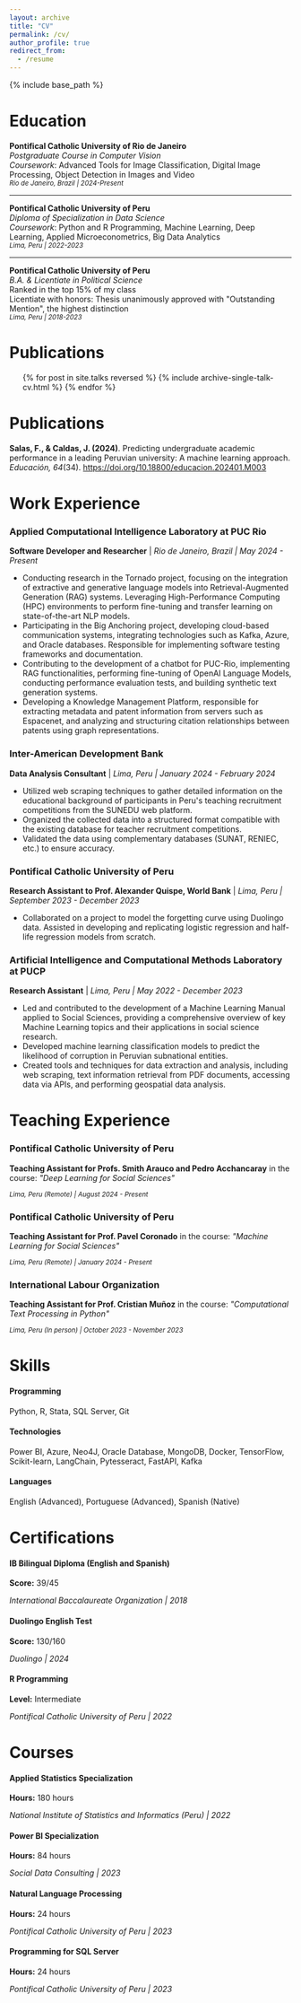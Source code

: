 ```yaml
---
layout: archive
title: "CV"
permalink: /cv/
author_profile: true
redirect_from:
  - /resume
---
```


{% include base_path %}

Education
======

**Pontifical Catholic University of Rio de Janeiro**  
*Postgraduate Course in Computer Vision*  
*Coursework*: Advanced Tools for Image Classification, Digital Image Processing, Object Detection in Images and Video  
<small><em>Rio de Janeiro, Brazil | 2024-Present</em></small>

---

**Pontifical Catholic University of Peru**  
*Diploma of Specialization in Data Science*  
*Coursework*: Python and R Programming, Machine Learning, Deep Learning, Applied Microeconometrics, Big Data Analytics  
<small><em>Lima, Peru | 2022-2023</em></small>

---

**Pontifical Catholic University of Peru**  
*B.A. & Licentiate in Political Science*  
Ranked in the top 15% of my class  
Licentiate with honors: Thesis unanimously approved with "Outstanding Mention", the highest distinction  
<small><em>Lima, Peru | 2018-2023</em></small>


Publications
=====
  <ul>{% for post in site.talks reversed %}
    {% include archive-single-talk-cv.html  %}
  {% endfor %}</ul>

Publications
======

<div class="publication-entry">
  <p><strong>Salas, F., & Caldas, J. (2024)</strong>. Predicting undergraduate academic performance in a leading Peruvian university: A machine learning approach. <em>Educación, 64</em>(34).  
  <a href="https://doi.org/10.18800/educacion.202401.M003" target="_blank">https://doi.org/10.18800/educacion.202401.M003</a></p>
</div>


Work Experience
======

<div class="work-entry">
  <h3>Applied Computational Intelligence Laboratory at PUC Rio</h3>
  <p><strong>Software Developer and Researcher</strong> | <em>Rio de Janeiro, Brazil | May 2024 - Present</em></p>
  <ul>
    <li>Conducting research in the Tornado project, focusing on the integration of extractive and generative language models into Retrieval-Augmented Generation (RAG) systems. Leveraging High-Performance Computing (HPC) environments to perform fine-tuning and transfer learning on state-of-the-art NLP models.</li>
    <li>Participating in the Big Anchoring project, developing cloud-based communication systems, integrating technologies such as Kafka, Azure, and Oracle databases. Responsible for implementing software testing frameworks and documentation.</li>
    <li>Contributing to the development of a chatbot for PUC-Rio, implementing RAG functionalities, performing fine-tuning of OpenAI Language Models, conducting performance evaluation tests, and building synthetic text generation systems.</li>
    <li>Developing a Knowledge Management Platform, responsible for extracting metadata and patent information from servers such as Espacenet, and analyzing and structuring citation relationships between patents using graph representations.</li>
  </ul>
</div>

<div class="work-entry">
  <h3>Inter-American Development Bank</h3>
  <p><strong>Data Analysis Consultant</strong> | <em>Lima, Peru | January 2024 - February 2024</em></p>
  <ul>
    <li>Utilized web scraping techniques to gather detailed information on the educational background of participants in Peru's teaching recruitment competitions from the SUNEDU web platform.</li>
    <li>Organized the collected data into a structured format compatible with the existing database for teacher recruitment competitions.</li>
    <li>Validated the data using complementary databases (SUNAT, RENIEC, etc.) to ensure accuracy.</li>
  </ul>
</div>

<div class="work-entry">
  <h3>Pontifical Catholic University of Peru</h3>
  <p><strong>Research Assistant to Prof. Alexander Quispe, World Bank</strong> | <em>Lima, Peru | September 2023 - December 2023</em></p>
  <ul>
    <li>Collaborated on a project to model the forgetting curve using Duolingo data. Assisted in developing and replicating logistic regression and half-life regression models from scratch.</li>
  </ul>
</div>

<div class="work-entry">
  <h3>Artificial Intelligence and Computational Methods Laboratory at PUCP</h3>
  <p><strong>Research Assistant</strong> | <em>Lima, Peru | May 2022 - December 2023</em></p>
  <ul>
    <li>Led and contributed to the development of a Machine Learning Manual applied to Social Sciences, providing a comprehensive overview of key Machine Learning topics and their applications in social science research.</li>
    <li>Developed machine learning classification models to predict the likelihood of corruption in Peruvian subnational entities.</li>
    <li>Created tools and techniques for data extraction and analysis, including web scraping, text information retrieval from PDF documents, accessing data via APIs, and performing geospatial data analysis.</li>
  </ul>
</div>


Teaching Experience
======

<div class="teaching-entry">
  <h3>Pontifical Catholic University of Peru</h3>
  <p><strong>Teaching Assistant for Profs. Smith Arauco and Pedro Acchancaray</strong> in the course: <em>"Deep Learning for Social Sciences"</em></p>
  <small><em>Lima, Peru (Remote) | August 2024 - Present</em></small>
</div>

<div class="teaching-entry">
  <h3>Pontifical Catholic University of Peru</h3>
  <p><strong>Teaching Assistant for Prof. Pavel Coronado</strong> in the course: <em>"Machine Learning for Social Sciences"</em></p>
  <small><em>Lima, Peru (Remote) | January 2024 - Present</em></small>
</div>

<div class="teaching-entry">
  <h3>International Labour Organization</h3>
  <p><strong>Teaching Assistant for Prof. Cristian Muñoz</strong> in the course: <em>"Computational Text Processing in Python"</em></p>
  <small><em>Lima, Peru (In person) | October 2023 - November 2023</em></small>
</div>


  
Skills
======

<div class="skills-container">

<div class="skill-category">
  <h4>Programming</h4>
  <p>Python, R, Stata, SQL Server, Git</p>
</div>

<div class="skill-category">
  <h4>Technologies</h4>
  <p>Power BI, Azure, Neo4J, Oracle Database, MongoDB, Docker, TensorFlow, Scikit-learn, LangChain, Pytesseract, FastAPI, Kafka</p>
</div>

<div class="skill-category">
  <h4>Languages</h4>
  <p>English (Advanced), Portuguese (Advanced), Spanish (Native)</p>
</div>

</div>


Certifications
======

<div class="certification-entry">
  <div class="certification-item">
    <h4>IB Bilingual Diploma (English and Spanish)</h4>
    <p><strong>Score:</strong> 39/45</p>
    <p><em>International Baccalaureate Organization | 2018</em></p>
  </div>

  <div class="certification-item">
    <h4>Duolingo English Test</h4>
    <p><strong>Score:</strong> 130/160</p>
    <p><em>Duolingo | 2024</em></p>
  </div>

  <div class="certification-item">
    <h4>R Programming</h4>
    <p><strong>Level:</strong> Intermediate</p>
    <p><em>Pontifical Catholic University of Peru | 2022</em></p>
  </div>
</div>


Courses
======

<div class="course-entry">
  <div class="course-item">
    <h4>Applied Statistics Specialization</h4>
    <p><strong>Hours:</strong> 180 hours</p>
    <p><em>National Institute of Statistics and Informatics (Peru) | 2022</em></p>
  </div>

  <div class="course-item">
    <h4>Power BI Specialization</h4>
    <p><strong>Hours:</strong> 84 hours</p>
    <p><em>Social Data Consulting | 2023</em></p>
  </div>

  <div class="course-item">
    <h4>Natural Language Processing</h4>
    <p><strong>Hours:</strong> 24 hours</p>
    <p><em>Pontifical Catholic University of Peru | 2023</em></p>
  </div>

  <div class="course-item">
    <h4>Programming for SQL Server</h4>
    <p><strong>Hours:</strong> 24 hours</p>
    <p><em>Pontifical Catholic University of Peru | 2023</em></p>
  </div>
</div>

